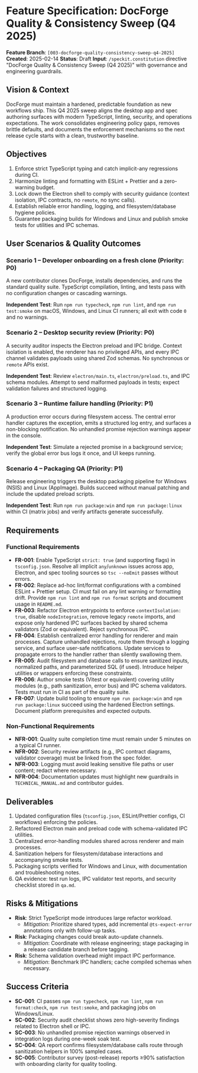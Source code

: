 # Feature Specification: DocForge Quality & Consistency Sweep (Q4 2025)

**Feature Branch**: `[003-docforge-quality-consistency-sweep-q4-2025]`
**Created**: 2025-02-14
**Status**: Draft
**Input**: `/speckit.constitution` directive "DocForge Quality & Consistency Sweep (Q4 2025)" with governance and engineering guardrails.

## Vision & Context

DocForge must maintain a hardened, predictable foundation as new workflows ship. This Q4 2025 sweep aligns the desktop app and
spec authoring surfaces with modern TypeScript, linting, security, and operations expectations. The work consolidates engineering
policy gaps, removes brittle defaults, and documents the enforcement mechanisms so the next release cycle starts with a clean,
trustworthy baseline.

## Objectives

1. Enforce strict TypeScript typing and catch implicit-any regressions during CI.
2. Harmonize linting and formatting with ESLint + Prettier and a zero-warning budget.
3. Lock down the Electron shell to comply with security guidance (context isolation, IPC contracts, no `remote`, no sync calls).
4. Establish reliable error handling, logging, and filesystem/database hygiene policies.
5. Guarantee packaging builds for Windows and Linux and publish smoke tests for utilities and IPC schemas.

## User Scenarios & Quality Outcomes

### Scenario 1 – Developer onboarding on a fresh clone (Priority: P0)

A new contributor clones DocForge, installs dependencies, and runs the standard quality suite. TypeScript compilation, linting, and
tests pass with no configuration changes or cascading warnings.

**Independent Test**: Run `npm run typecheck`, `npm run lint`, and `npm run test:smoke` on macOS, Windows, and Linux CI runners; all
exit with code `0` and no warnings.

### Scenario 2 – Desktop security review (Priority: P0)

A security auditor inspects the Electron preload and IPC bridge. Context isolation is enabled, the renderer has no privileged
APIs, and every IPC channel validates payloads using shared Zod schemas. No synchronous or `remote` APIs exist.

**Independent Test**: Review `electron/main.ts`, `electron/preload.ts`, and IPC schema modules. Attempt to send malformed payloads
in tests; expect validation failures and structured logging.

### Scenario 3 – Runtime failure handling (Priority: P1)

A production error occurs during filesystem access. The central error handler captures the exception, emits a structured log entry,
and surfaces a non-blocking notification. No unhandled promise rejection warnings appear in the console.

**Independent Test**: Simulate a rejected promise in a background service; verify the global error bus logs it once, and UI keeps
running.

### Scenario 4 – Packaging QA (Priority: P1)

Release engineering triggers the desktop packaging pipeline for Windows (NSIS) and Linux (AppImage). Builds succeed without manual
patching and include the updated preload scripts.

**Independent Test**: Run `npm run package:win` and `npm run package:linux` within CI (matrix jobs) and verify artifacts generate
successfully.

## Requirements

### Functional Requirements

- **FR-001**: Enable TypeScript `strict: true` (and supporting flags) in `tsconfig.json`. Resolve all implicit `any`/`unknown`
  issues across app, Electron, and spec tooling sources so `tsc --noEmit` passes without errors.
- **FR-002**: Replace ad-hoc lint/format configurations with a combined ESLint + Prettier setup. CI must fail on any lint warning
  or formatting drift. Provide `npm run lint` and `npm run format` scripts and document usage in `README.md`.
- **FR-003**: Refactor Electron entrypoints to enforce `contextIsolation: true`, disable `nodeIntegration`, remove legacy `remote`
  imports, and expose only hardened IPC surfaces backed by shared schema validators (Zod or equivalent). Reject synchronous IPC.
- **FR-004**: Establish centralized error handling for renderer and main processes. Capture unhandled rejections, route them through
  a logging service, and surface user-safe notifications. Update services to propagate errors to the handler rather than silently
  swallowing them.
- **FR-005**: Audit filesystem and database calls to ensure sanitized inputs, normalized paths, and parameterized SQL (if used).
  Introduce helper utilities or wrappers enforcing these constraints.
- **FR-006**: Author smoke tests (Vitest or equivalent) covering utility modules (e.g., path sanitization, error bus) and IPC schema
  validators. Tests must run in CI as part of the quality suite.
- **FR-007**: Update build tooling to ensure `npm run package:win` and `npm run package:linux` succeed using the hardened Electron
  settings. Document platform prerequisites and expected outputs.

### Non-Functional Requirements

- **NFR-001**: Quality suite completion time must remain under 5 minutes on a typical CI runner.
- **NFR-002**: Security review artifacts (e.g., IPC contract diagrams, validator coverage) must be linked from the spec folder.
- **NFR-003**: Logging must avoid leaking sensitive file paths or user content; redact where necessary.
- **NFR-004**: Documentation updates must highlight new guardrails in `TECHNICAL_MANUAL.md` and contributor guides.

## Deliverables

1. Updated configuration files (`tsconfig.json`, ESLint/Prettier configs, CI workflows) enforcing the policies.
2. Refactored Electron main and preload code with schema-validated IPC utilities.
3. Centralized error-handling modules shared across renderer and main processes.
4. Sanitization helpers for filesystem/database interactions and accompanying smoke tests.
5. Packaging scripts verified for Windows and Linux, with documentation and troubleshooting notes.
6. QA evidence: test run logs, IPC validator test reports, and security checklist stored in `qa.md`.

## Risks & Mitigations

- **Risk**: Strict TypeScript mode introduces large refactor workload.
  - *Mitigation*: Prioritize shared types, add incremental `@ts-expect-error` annotations only with follow-up tasks.
- **Risk**: Packaging changes could break auto-update channels.
  - *Mitigation*: Coordinate with release engineering; stage packaging in a release candidate branch before tagging.
- **Risk**: Schema validation overhead might impact IPC performance.
  - *Mitigation*: Benchmark IPC handlers; cache compiled schemas when necessary.

## Success Criteria

- **SC-001**: CI passes `npm run typecheck`, `npm run lint`, `npm run format:check`, `npm run test:smoke`, and packaging jobs on Windows/Linux.
- **SC-002**: Security audit checklist shows zero high-severity findings related to Electron shell or IPC.
- **SC-003**: No unhandled promise rejection warnings observed in integration logs during one-week soak test.
- **SC-004**: QA report confirms filesystem/database calls route through sanitization helpers in 100% sampled cases.
- **SC-005**: Contributor survey (post-release) reports ≥90% satisfaction with onboarding clarity for quality tooling.

